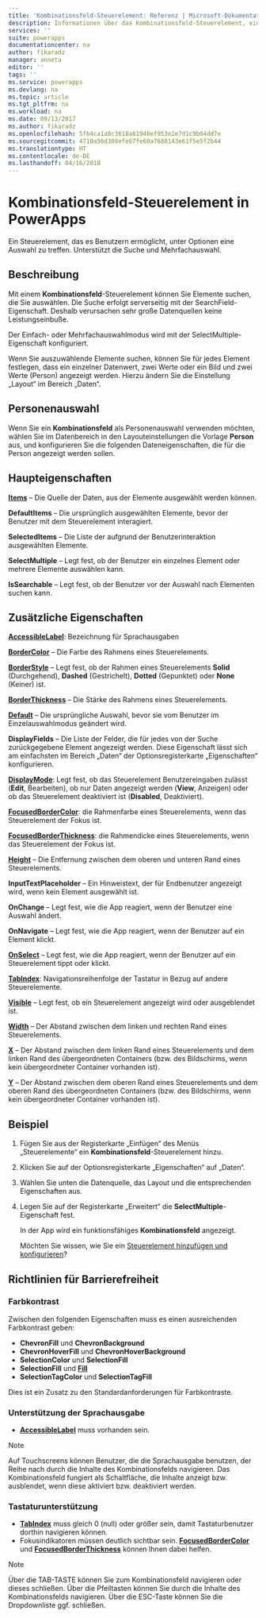 ```yaml
---
title: 'Kombinationsfeld-Steuerelement: Referenz | Microsoft-Dokumentation'
description: Informationen über das Kombinationsfeld-Steuerelement, einschließlich Eigenschaften und Beispielen
services: ''
suite: powerapps
documentationcenter: na
author: fikaradz
manager: anneta
editor: ''
tags: ''
ms.service: powerapps
ms.devlang: na
ms.topic: article
ms.tgt_pltfrm: na
ms.workload: na
ms.date: 09/13/2017
ms.author: fikaradz
ms.openlocfilehash: 5fb4ca1a8c3618a81940ef953e2e7d1c9b04dd7e
ms.sourcegitcommit: 4710a56d308efe67fe60a7688143e61f5e5f2b44
ms.translationtype: HT
ms.contentlocale: de-DE
ms.lasthandoff: 04/16/2018
---
```

# <a name="combo-box-control-in-powerapps"></a>Kombinationsfeld-Steuerelement in PowerApps
Ein Steuerelement, das es Benutzern ermöglicht, unter Optionen eine Auswahl zu treffen.  Unterstützt die Suche und Mehrfachauswahl.

## <a name="description"></a>Beschreibung
Mit einem **Kombinationsfeld**-Steuerelement können Sie Elemente suchen, die Sie auswählen.  Die Suche erfolgt serverseitig mit der SearchField-Eigenschaft. Deshalb verursachen sehr große Datenquellen keine Leistungseinbuße.  

Der Einfach- oder Mehrfachauswahlmodus wird mit der SelectMultiple-Eigenschaft konfiguriert.

Wenn Sie auszuwählende Elemente suchen, können Sie für jedes Element festlegen, dass ein einzelner Datenwert, zwei Werte oder ein Bild und zwei Werte (Person) angezeigt werden. Hierzu ändern Sie die Einstellung „Layout“ im Bereich „Daten“.

## <a name="people-picker"></a>Personenauswahl
Wenn Sie ein **Kombinationsfeld** als Personenauswahl verwenden möchten, wählen Sie im Datenbereich in den Layouteinstellungen die Vorlage **Person** aus, und konfigurieren Sie die folgenden Dateneigenschaften, die für die Person angezeigt werden sollen.

## <a name="key-properties"></a>Haupteigenschaften
**[Items](properties-core.md)** – Die Quelle der Daten, aus der Elemente ausgewählt werden können.

**DefaultItems** – Die ursprünglich ausgewählten Elemente, bevor der Benutzer mit dem Steuerelement interagiert.

**SelectedItems** – Die Liste der aufgrund der Benutzerinteraktion ausgewählten Elemente.

**SelectMultiple** – Legt fest, ob der Benutzer ein einzelnes Element oder mehrere Elemente auswählen kann.

**IsSearchable** – Legt fest, ob der Benutzer vor der Auswahl nach Elementen suchen kann.

## <a name="additional-properties"></a>Zusätzliche Eigenschaften
**[AccessibleLabel](properties-accessibility.md)**: Bezeichnung für Sprachausgaben

**[BorderColor](properties-color-border.md)** – Die Farbe des Rahmens eines Steuerelements.

**[BorderStyle](properties-color-border.md)** – Legt fest, ob der Rahmen eines Steuerelements **Solid** (Durchgehend), **Dashed** (Gestrichelt), **Dotted** (Gepunktet) oder **None** (Keiner) ist.

**[BorderThickness](properties-color-border.md)** – Die Stärke des Rahmens eines Steuerelements.

**[Default](properties-core.md)** – Die ursprüngliche Auswahl, bevor sie vom Benutzer im Einzelauswahlmodus geändert wird.

**DisplayFields** – Die Liste der Felder, die für jedes von der Suche zurückgegebene Element angezeigt werden.  Diese Eigenschaft lässt sich am einfachsten im Bereich „Daten“ der Optionsregisterkarte „Eigenschaften“ konfigurieren.

**[DisplayMode](properties-core.md)**: Legt fest, ob das Steuerelement Benutzereingaben zulässt (**Edit**, Bearbeiten), ob nur Daten angezeigt werden (**View**, Anzeigen) oder ob das Steuerelement deaktiviert ist (**Disabled**, Deaktiviert).

**[FocusedBorderColor](properties-color-border.md)**: die Rahmenfarbe eines Steuerelements, wenn das Steuerelement der Fokus ist.

**[FocusedBorderThickness](properties-color-border.md)**: die Rahmendicke eines Steuerelements, wenn das Steuerelement der Fokus ist.

**[Height](properties-size-location.md)** – Die Entfernung zwischen dem oberen und unteren Rand eines Steuerelements.

**InputTextPlaceholder** – Ein Hinweistext, der für Endbenutzer angezeigt wird, wenn kein Element ausgewählt ist.

**OnChange** – Legt fest, wie die App reagiert, wenn der Benutzer eine Auswahl ändert.

**OnNavigate** – Legt fest, wie die App reagiert, wenn der Benutzer auf ein Element klickt.

**[OnSelect](properties-core.md)** – Legt fest, wie die App reagiert, wenn der Benutzer auf ein Steuerelement tippt oder klickt.

**[TabIndex](properties-accessibility.md)**: Navigationsreihenfolge der Tastatur in Bezug auf andere Steuerelemente.

**[Visible](properties-core.md)** – Legt fest, ob ein Steuerelement angezeigt wird oder ausgeblendet ist.

**[Width](properties-size-location.md)** – Der Abstand zwischen dem linken und rechten Rand eines Steuerelements.

**[X](properties-size-location.md)** – Der Abstand zwischen dem linken Rand eines Steuerelements und dem linken Rand des übergeordneten Containers (bzw. des Bildschirms, wenn kein übergeordneter Container vorhanden ist).

**[Y](properties-size-location.md)** – Der Abstand zwischen dem oberen Rand eines Steuerelements und dem oberen Rand des übergeordneten Containers (bzw. des Bildschirms, wenn kein übergeordneter Container vorhanden ist).

## <a name="example"></a>Beispiel
1. Fügen Sie aus der Registerkarte „Einfügen“ des Menüs „Steuerelemente“ ein **Kombinationsfeld**-Steuerelement hinzu.  
2. Klicken Sie auf der Optionsregisterkarte „Eigenschaften“ auf „Daten“.  
3. Wählen Sie unten die Datenquelle, das Layout und die entsprechenden Eigenschaften aus.
4. Legen Sie auf der Registerkarte „Erweitert“ die **SelectMultiple**-Eigenschaft fest.

    In der App wird ein funktionsfähiges **Kombinationsfeld** angezeigt.

    Möchten Sie wissen, wie Sie ein [Steuerelement hinzufügen und konfigurieren](../add-configure-controls.md)?


## <a name="accessibility-guidelines"></a>Richtlinien für Barrierefreiheit
### <a name="color-contrast"></a>Farbkontrast
Zwischen den folgenden Eigenschaften muss es einen ausreichenden Farbkontrast geben:
* **ChevronFill** und **ChevronBackground**
* **ChevronHoverFill** und **ChevronHoverBackground**
* **SelectionColor** und **SelectionFill**
* **SelectionFill** und **[Fill](properties-color-border.md)**
* **SelectionTagColor** und **SelectionTagFill**

Dies ist ein Zusatz zu den Standardanforderungen für Farbkontraste.

### <a name="screen-reader-support"></a>Unterstützung der Sprachausgabe
* **[AccessibleLabel](properties-accessibility.md)** muss vorhanden sein.
> [!NOTE]
> Auf Touchscreens können Benutzer, die die Sprachausgabe benutzen, der Reihe nach durch die Inhalte des Kombinationsfelds navigieren. Das Kombinationsfeld fungiert als Schaltfläche, die Inhalte anzeigt bzw. ausblendet, wenn diese aktiviert bzw. deaktiviert werden.

### <a name="keyboard-support"></a>Tastaturunterstützung
* **[TabIndex](properties-accessibility.md)** muss gleich 0 (null) oder größer sein, damit Tastaturbenutzer dorthin navigieren können.
* Fokusindikatoren müssen deutlich sichtbar sein. **[FocusedBorderColor](properties-color-border.md)** und **[FocusedBorderThickness](properties-color-border.md)** können Ihnen dabei helfen.
> [!NOTE]
> Über die TAB-TASTE können Sie zum Kombinationsfeld navigieren oder dieses schließen. Über die Pfeiltasten können Sie durch die Inhalte des Kombinationsfelds navigieren. Über die ESC-Taste können Sie die Dropdownliste ggf. schließen.
